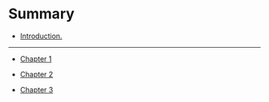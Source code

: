 # Summary

- [Introduction.](./Introduction.md)

-----

- [Chapter 1](./chapter_1.md)

- [Chapter 2](./chapter_2.md)

- [Chapter 3](./chapter/chapter_3.md)

